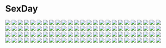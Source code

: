 # SexDay
![](https://konachan.com/image/f631d01672be7832fedf1860ec395be4/Konachan.com%20-%2065729%20bikini%20black_hair%20blue_eyes%20breasts%20cleavage%20glasses%20konori_mii%20navel%20short_hair%20swimsuit%20to_aru_kagaku_no_railgun%20to_aru_majutsu_no_index.jpg)
![](https://konachan.com/image/f8406af8c97d26d50581f60ab45ee51f/Konachan.com%20-%20221595%20alice_margatroid%20instrument%20mivit%20piano%20touhou.jpg)
![](https://konachan.com/image/14fe9195b4f5a15c60812b7447b64a6b/Konachan.com%20-%20299171%20aho_no_sakata%20all_male%20cape%20hassan_%28sink916%29%20male%20nico_nico_singer%20uniform%20uratanuki.jpg)
![](https://konachan.com/image/f50fc33309ef20e29a57a4f68387e4e8/Konachan.com%20-%20194166%20angela_balzac%20expelled_from_paradise%20fukai_ryousuke.jpg)
![](https://konachan.com/image/667a42908728b75d031b005922a8b81c/Konachan.com%20-%2077629%20dogs%3A_bullets_%26_carnage%20glasses%20gun%20haine_rammsteiner%20polychromatic%20red_eyes%20short_hair%20weapon.jpg)
![](https://konachan.com/image/a96fd39786126fcec00f3b007474544b/Konachan.com%20-%2073168%20hatsune_miku%20twintails%20vocaloid.jpg)
![](https://konachan.com/image/faeb8f97838db5033738e1b8ede149b0/Konachan.com%20-%2065696%20blonde_hair%20boots%20breasts%20brown_eyes%20choker%20cleavage%20dress%20hijiri_byakuren%20long_hair%20navel%20nopan%20ootsuki_wataru%20purple_hair%20ribbons%20touhou.jpg)
![](https://konachan.com/image/2ca4601495b24ed251e5c8dbf3385a65/Konachan.com%20-%20111061%20black_hair%20blue_eyes%20butterfly%20cage%20dress%20flowers%20glycyrrhizae%20leaves%20night%20stars%20tree%20wristwear.jpg)
![](https://konachan.com/image/35a0de65a890093b9bb41562f9382b04/Konachan.com%20-%20156683%20blush%20breasts%20csai%20ibara_kasen%20nipples%20orange_hair%20short_hair%20stockings%20torn_clothes%20touhou.jpg)
![](https://konachan.com/image/aa52ee776c9013120cfca4c926f0047a/Konachan.com%20-%20297741%20animal_ears%20blush%20brown_hair%20flowers%20hinasumire%20japanese_clothes%20kimono%20mousegirl%20original%20red_eyes%20signed%20torii%20umbrella.jpg)
![](https://konachan.com/jpeg/82bff5b14c14ca6003fe0fac42de97d6/Konachan.com%20-%20195340%20all_male%20feathers%20haikyuu%21%21%20hinata_shouyou%20kiteyune_%28mask_of_the_fox%29%20male%20orange_hair%20short_hair%20uniform%20wings.jpg)
![](https://konachan.com/jpeg/2cdc19a87c391cf709f5a26edd881d39/Konachan.com%20-%20211292%20animal%20ayase_eri%20ball%20barefoot%20beach%20bikini%20bird%20clouds%20gnity%20group%20hoshizora_rin%20navel%20sonoda_umi%20swim_ring%20swimsuit%20watermark%20yazawa_nico.jpg)
![](https://konachan.com/jpeg/0aef688a6b3c38fc5e36c2663a52aad7/Konachan.com%20-%20245672%20aqua_hair%20clouds%20eternity_larva%20flowers%20kusakanmuri%20short_hair%20sky%20touhou%20water%20wings%20yellow_eyes.jpg)
![](https://konachan.com/image/efb1539bd4ec9582bfd4eb5a62052d30/Konachan.com%20-%2021542%20abarai_renji%20bleach%20inoue_orihime%20kuchiki_rukia%20kurosaki_ichigo%20male.jpg)
![](https://konachan.com/image/af10045d40548092a168ec6082224740/Konachan.com%20-%2079714%20black_rock_shooter%20crossover%20kuroi_mato%20mobile_suit_gundam.jpg)
![](https://konachan.com/image/6802ca344e4abea941294e187f604903/Konachan.com%20-%2016682%20black%20dress%20fate_hollow_ataraxia%20fate_%28series%29%20fate_stay_night%20matou_sakura%20shingo_%28missing_link%29%20tohsaka_rin.jpg)
![](https://konachan.com/image/1822bead0863e08cfaa286400d8e01f7/Konachan.com%20-%20205914%20animal_ears%20breasts%20cangkong%20cape%20cleavage%20gun%20mask%20mechagirl%20original%20short_hair%20weapon.jpg)
![](https://konachan.com/jpeg/72c2dfb2d34e9f34300ade130214beb9/Konachan.com%20-%20255220%20aoi_tori%20bow%20breasts%20brown_hair%20cross%20game_cg%20koku%20nipples%20no_bra%20open_shirt%20purple_software%20short_hair%20umino_akari%20wet.jpg)
![](https://konachan.com/jpeg/402dbbef0dfe4c15481365b88365c679/Konachan.com%20-%20163877%20breasts%20carnelian%20japanese_clothes%20nipples%20no_bra%20nopan%20see_through%20tagme.jpg)
![](https://konachan.com/jpeg/780b46625be61a2056612e67408c6bc4/Konachan.com%20-%20304701%202girls%20ass%20barefoot%20blush%20bow%20cameltoe%20dress%20gray_hair%20green_eyes%20izumi_sagiri%20loli%20long_hair%20panties%20purple_eyes%20short_hair%20skirt_lift%20underwear.jpg)
![](https://konachan.com/image/513e70b06078d5c58e95f6988e01508c/Konachan.com%20-%2077791%20cc%20code_geass%20lelouch_lamperouge%20male%20watermark.jpg)
![](https://konachan.com/jpeg/9268c438348bd8da72fe7922c325b275/Konachan.com%20-%20288437%20black_hair%20brown_eyes%20brown_hair%20chitanda_eru%20green_eyes%20group%20gym_uniform%20hyouka%20ibara_mayaka%20male%20pink_eyes%20ponytail%20purple_eyes%20short_hair%20shorts.jpg)
![](https://konachan.com/jpeg/3790e7837df5cac06bab4f432738e4cf/Konachan.com%20-%20134893%20alictia_bright%20game_cg%20hyouka_no_mau_sora_ni%20rosebleu%20tagme_%28artist%29.jpg)
![](https://konachan.com/image/38163f096599da8f2b9d3ae00e06a592/Konachan.com%20-%20214963%20black_hair%20breasts%20brown_eyes%20cleavage%20food%20fruit%20headdress%20japanese_clothes%20kimono%20maka%20original.jpg)
![](https://konachan.com/image/ca1ed537567230d15515ce8c8a4267e6/Konachan.com%20-%2084271%20kagamine_len%20kagamine_rin%20male%20vocaloid%20white.jpg)
![](https://konachan.com/image/fca85304f5d2d70aeac1f0a2f447642d/Konachan.com%20-%2016873%202000%20anthropomorphism%20os-tan%20windows.jpg)
![](https://konachan.com/jpeg/fa771bfdd21048a5609c959882c33bda/Konachan.com%20-%20192538%20blue_hair%20bow%20breasts%20drink%20food%20fruit%20game_console%20hat%20nagae_iku%20red_eyes%20shirosato%20short_hair%20touhou.jpg)
![](https://konachan.com/jpeg/95854c1e7edc55d471f041a47b5aedd9/Konachan.com%20-%20227306%20love_live%21_school_idol_project%20satou_kuuki%20yazawa_nico%20zoom_layer.jpg)
![](https://konachan.com/image/7fdfe0f7a7c5ea9bf91f9b9a1744e45d/Konachan.com%20-%2060717%20ga_geijutsuka_art_design_class%20noda_miki%20nozaki_namiko%20oomichi_miyabi%20school_uniform%20tomokane%20yamaguchi_kisaragi.jpg)
![](https://konachan.com/jpeg/1ede687841da3a8dd9c5bca0baca64e9/Konachan.com%20-%20259832%20anus%20aqua_eyes%20ass%20bell%20blush%20bow%20breasts%20christmas%20drink%20gloves%20group%20hat%20long_hair%20navel%20nipples%20no_bra%20nopan%20pussy%20ribbons%20santa_hat%20wanaca%20wink.jpg)
![](https://konachan.com/image/9fad0388077f6ca5208819ac44aa5d59/Konachan.com%20-%2027689%20moetan%20nijihara_ink%20pop.jpg)
![](https://konachan.com/image/0633206c12feed25b7688c172080d04c/Konachan.com%20-%2025763%20.hack__%20.hack__g.u.%20alkaid%20atoli%20biwa%20haseo.jpeg)
![](https://konachan.com/image/851630c76db5ca3490494b4b8d7e7444/Konachan.com%20-%2015607%20akamaru%20ellene_silvana%20ellene_sylvana%20majokko_a_la_mode%20silvia_aizet%20silvia_aizetto%20suzuneko.jpg)
![](https://konachan.com/image/75bcc37a563493cb014b2e5b9986186e/Konachan.com%20-%20142869%20aqua_hair%20blue%20boots%20hatsune_miku%20long_hair%20miku_append%20signed%20twintails%20vocaloid.jpg)
![](https://konachan.com/image/657473c86059cd2abed850d69bb7de9e/Konachan.com%20-%20128235%20anus%20ass%20brown_eyes%20brown_hair%20censored%20meow_%28nekodenki%29%20original%20penis%20pussy%20pussy_juice%20school_uniform%20sex.jpg)
![](https://konachan.com/image/2a9fbc08230fd216d89ee116a09315e5/Konachan.com%20-%20186439%20akairo_no_mako%20bikini%20blonde_hair%20blush%20breasts%20cleavage%20code_geass%20leila_%28code_geass%29%20long_hair%20purple_eyes%20swimsuit%20thighhighs.jpg)
![](https://konachan.com/jpeg/0f2bc8f0bff8a53e3733b8158f202f6b/Konachan.com%20-%20195718%20aoi_yuki%20aqua_eyes%20aqua_hair%20hatsune_miku%20long_hair%20skirt%20thighhighs%20tie%20vocaloid.jpg)
![](https://konachan.com/image/19585f16cf114a1ea15db19343d59b44/Konachan.com%20-%2061820%20hanato_kobato%20kobato%20signed.jpg)
![](https://konachan.com/image/841359f16bbe7eadfe36f7fd49fe675d/Konachan.com%20-%2026721%20bleach%20close%20kuchiki_rukia%20pink%20polychromatic.jpg)
![](https://konachan.com/image/7385a03c2f158bd4fc9a619c0c768fad/Konachan.com%20-%2035061%20kawata_hisashi%20kusugawa_sasara%20to_heart%20to_heart_2.jpg)
![](https://konachan.com/jpeg/c0da1fe10e859284ab0112fd7b7fb814/Konachan.com%20-%20186691%20anus%20bed%20blush%20bra%20breasts%20brown_hair%20game_cg%20green_eyes%20hatsukoi_1_1%20nipples%20open_shirt%20pussy%20spread_legs%20spread_pussy%20uncensored%20underwear.jpg)
![](https://konachan.com/image/6dc160b9cd1656926694d4daa99889fa/Konachan.com%20-%2047122%20bikini%20breasts%20cleavage%20marina_ismail%20mobile_suit_gundam%20mobile_suit_gundam_00%20soma_peries%20sumeragi_lee_noriega%20swimsuit%20type.90%20wang_liu_mei.jpg)
![](https://konachan.com/jpeg/ed362f8f82fec34f4fc7ff011040a785/Konachan.com%20-%20194506%20amagai_yukino%20aqua_eyes%20ass%20breasts%20brown_hair%20drink%20miko%20nipples%20no_bra%20nopan%20open_shirt%20sake%20short_hair%20tsushima_hakari%20tsuyokiss_next.jpg)
![](https://konachan.com/image/992e69b100fb78a214e81c4f4ffaf134/Konachan.com%20-%20170777%20animal%20barefoot%20cat%20dress%20drink%20green_eyes%20green_hair%20gumi%20leaves%20rabbit%20rahwia%20ribbons%20short_hair%20signed%20vocaloid.jpg)
![](https://konachan.com/image/b043988bd3f5af38e43f294fd3c1a40f/Konachan.com%20-%20290281%20black_hair%20blush%20breasts%20brown_eyes%20cropped%20liya%20navel%20no_bra%20original%20school_uniform%20short_hair%20skirt%20underboob.jpg)
![](https://konachan.com/image/41ba6f9b3fedbd3ac54ea1999e40bf88/Konachan.com%20-%20273895%20aqua_hair%20barefoot%20gradient%20group%20horns%20lange%20long_hair%20original%20signed.jpg)
![](https://konachan.com/image/99ba715575ff2b9a3a094b0fbd62e74b/Konachan.com%20-%2092689%20clouds%20cropped%20forest%20landscape%20night%20original%20rain%20scenic%20school_uniform%20tree%20umbrella%20water%20yakkun.jpg)
![](https://konachan.com/jpeg/3f2b654fe2fa3aafa689e4d457c637c2/Konachan.com%20-%20250138%20all_male%20ball%20beach%20clouds%20drink%20food%20glasses%20gray_hair%20isana_yashiro%20k_%28anime%29%20male%20nyangvh%20orange_eyes%20pizza%20short_hair%20shorts%20sky%20sunglasses%20water.jpg)
![](https://konachan.com/jpeg/8a357e03da3d2f8e5de283541870fda8/Konachan.com%20-%20156042%20bikini%20blonde_hair%20breasts%20cleavage%20green_eyes%20original%20saburou_%28hgmg%29%20swimsuit%20white.jpg)
![](https://konachan.com/jpeg/2e76ca87b2c72807ba005966d37354ab/Konachan.com%20-%20265398%202girls%20aliasing%20aqua_eyes%20black_hair%20feathers%20flute%20instrument%20kasaki_nozomi%20koubakotone%20liz_to_aoi_tori%20long_hair%20pink_eyes%20ponytail%20school_uniform.jpg)
![](https://konachan.com/image/7d6906b5228f63ae430c3375c36d3913/Konachan.com%20-%20301359%203d%20black_hair%20blood%20dress%20original%20short_hair%20xtears_kitsune.jpg)
![](https://konachan.com/image/7654b3eb0128c39554c2cf91b198cc25/Konachan.com%20-%20194751%20anthropomorphism%20breasts%20choker%20cleavage%20long_hair%20mechagirl%20mobile_suit_gundam%20red_eyes%20skirt%20thighhighs%20weapon%20white_hair%20zoom_layer.jpg)
![](https://konachan.com/image/d7ef5d77ee490e19e9df59597f48f393/Konachan.com%20-%2074638%202girls%20apupu%20blue_eyes%20blush%20dress%20flowers%20long_hair%20original%20petals%20pink_hair%20purple_hair%20ribbons%20rose%20short_hair.jpg)
![](https://konachan.com/image/f74446c50449cece7e1ee4c3ccaffd82/Konachan.com%20-%2032178%20animal_ears%20foxgirl%20ragnarok_online.jpg)
![](https://konachan.com/image/11ea91a2631fcfe347120780380def11/Konachan.com%20-%20197114%20bai_yemeng%20cropped%20drink%20hatsune_miku%20long_hair%20thighhighs%20twintails%20vocaloid%20wet.jpg)
![](https://konachan.com/image/829cb2e061b2323386ba2d22859d5c29/Konachan.com%20-%20128981%20aqua_eyes%20bow%20braids%20cross%20dress%20fire%20gray_hair%20ichiyan%20izayoi_sakuya%20knife%20maid%20night%20short_hair%20thighhighs%20touhou%20weapon.jpg)
![](https://konachan.com/image/0b8a8ca5b73ebeb266966c749c233d08/Konachan.com%20-%20100284%20blush%20bow%20brown_eyes%20brown_hair%20chibi%20hulotte%20ikegami_akane%20long_hair%20makiya_kasumi%20skirt%20thighhighs%20with_ribbon.jpg)
![](https://konachan.com/image/9d393f614794f70c47e0526dffc8380d/Konachan.com%20-%2077469%20angel_beats%21%20green_eyes%20long_hair%20nakamura_yuri%20noda%20ribbons%20school_uniform%20short_hair%20skirt%20tie%20weapon.jpg)
![](https://konachan.com/jpeg/2acee0044f024fdc49885746fe6a5d47/Konachan.com%20-%20283201%20ball%20beach%20bikini%20brown_hair%20clouds%20glasses%20group%20long_hair%20male%20navel%20original%20ponytail%20red_eyes%20short_hair%20sky%20swimsuit%20undressing%20water%20wink.jpg)
![](https://konachan.com/jpeg/dea6365bfe442e93d4c06d2bbcc7cf76/Konachan.com%20-%2086537%20chibi%20hat%20hinanawi_tenshi%20ibuki_suika%20kome_kuma%20long_hair%20nagae_iku%20short_hair%20touhou%20white.jpg)
![](https://konachan.com/image/fc1fb02a9779871872bf33295324a253/Konachan.com%20-%20206547%20animal_ears%20blue_eyes%20blue_hair%20loli%20long_hair%20mechagirl%20no_bra%20nopan%20original%20pixiv-tan%20tattoo%20utm.jpg)
![](https://konachan.com/jpeg/9526633da3551da78f6947c870de972d/Konachan.com%20-%2076329%20blush%20brown_eyes%20brown_hair%20panties%20petals%20short_hair%20skirt%20thighhighs%20tinkle%20underwear%20water%20wink.jpg)
![](https://konachan.com/image/ff2e12a5907dd02d5d68c33cc64f93bf/Konachan.com%20-%20216522%20bed%20black_hair%20breasts%20kurokami_%28kurokaminohito%29%20long_hair%20navel%20no_bra%20open_shirt%20original%20purple_eyes%20school_uniform%20skirt.jpg)
![](https://konachan.com/image/643c774f4bd6ad2cd14c3392d9d6b21b/Konachan.com%20-%20164330%20animal%20bird%20cat%20forest%20kyoko_nishimura%20original%20scenic%20tree%20water.jpg)
![](https://konachan.com/image/5375e6bdd292a156e24d9d181bdac0d0/Konachan.com%20-%20155710%20alice_in_wonderland%20alice_%28wonderland%29%20animal%20brown_hair%20cat%20cheshire_cat%20knife%20pandegg%20pink_eyes.jpg)
![](https://konachan.com/image/77113bca29576b2f991094300dcf6bc0/Konachan.com%20-%2022481%20kanon%20kawasumi_mai%20key%20megami%20minase_nayuki%20misaka_shiori%20sawatari_makoto%20scan%20tsukimiya_ayu%20visualart%20winter.jpg)
![](https://konachan.com/jpeg/d34a21f7f93f67ba4709094783a0f04e/Konachan.com%20-%2083582%20animal_ears%20eila_ilmatar_juutilainen%20sanya_v_litvyak%20shinashi%20space%20stars%20strike_witches.jpg)
![](https://konachan.com/image/dc426b86b4f5717f5eb7d61f70f8620d/Konachan.com%20-%20141643%202girls%20animal_ears%20bra%20breasts%20brown_hair%20cameltoe%20cleavage%20no_bra%20open_shirt%20original%20panties%20pink_hair%20tail%20thighhighs%20underwear%20zazazazazazawa.jpg)
![](https://konachan.com/jpeg/3ffa61d042bac849455746365bca01ff/Konachan.com%20-%20173084%20anus%20ass%20bow%20brown_hair%20fault%20fingering%20game_cg%20garter%20long_hair%20nipples%20panties%20panty_pull%20pussy%20sideboob%20stockings%20taka_tony%20twintails%20underwear.jpg)
![](https://konachan.com/image/bb5c3ecf46fa70b8d22fb0bd6211449a/Konachan.com%20-%2032052%20artoria_pendragon_%28all%29%20fate_%28series%29%20fate_stay_night%20saber.jpg)
![](https://konachan.com/image/5ffc34ede8579a780638b2398f105310/Konachan.com%20-%2081875%20applique%20breast_grab%20game_cg%20ginko%20minagami_sakuya%20odawara_hakone%20tasogare_no_sinsemilla.jpg)
![](https://konachan.com/image/77741fbc986f6f3729b3209b3ca0049f/Konachan.com%20-%205351%20goth-loli%20lolita_fashion%20rozen_maiden%20suigintou.jpg)
![](https://konachan.com/jpeg/eb32096796511624b513574f2e94cd4e/Konachan.com%20-%20190047%20bed%20blue_eyes%20blue_hair%20blush%20book%20clannad%20crossover%20kazenokaze%20kneehighs%20kudou_mirei%20paper%20phone%20pokemon%20raichu%20school_uniform%20short_hair%20skirt%20tears.jpg)
![](https://konachan.com/image/9f3ff493f3e4546def898c89b35add81/Konachan.com%20-%20226623%20bow%20braids%20brown_hair%20clouds%20dress%20flowers%20hat%20hazuki_natsu%20leaves%20long_hair%20orange_eyes%20original%20petals%20sky%20summer_dress%20sunflower.jpg)
![](https://konachan.com/jpeg/2409e837eb86a0ba4a08b11294260ec3/Konachan.com%20-%2038326%20francesca_lucchini%20panties%20strike_witches%20underwear.jpg)
![](https://konachan.com/jpeg/d83e85cba74544ba6d64daa8ab76d38d/Konachan.com%20-%20107915%20amari_na_bembe_berbel%20bed%20book%20game_cg%20panties%20pink_hair%20sleeping%20taiyou_no_promia%20takeya_masami%20underwear.jpg)
![](https://konachan.com/jpeg/4eb759a64c1d94b59b13d47e314564f4/Konachan.com%20-%20263861%20blue_eyes%20building%20cape%20city%20clouds%20dress%20drums%20flowers%20group%20guitar%20headdress%20instrument%20long_hair%20male%20sky%20torino_akua%20uniform%20white_hair.jpg)
![](https://konachan.com/image/bc468b90c090b58e03943687256a76b6/Konachan.com%20-%2058046%20asahina_mikuru%20cosplay%20ibaomi%20k-on%21%20nagato_yuki%20suzumiya_haruhi%20suzumiya_haruhi_no_yuutsu%20third-party_edit%20tsuruya.jpg)
![](https://konachan.com/jpeg/22f274c3ec20b9418b60b9355b07d6ff/Konachan.com%20-%20120862%20breasts%20cameltoe%20game_cg%20kazami_haruki%20ninomae_sakura%20nipples%20panties%20pink_hair%20school_uniform%20short_hair%20skirt%20skirt_lift%20underwear.jpg)
![](https://konachan.com/jpeg/f54c267a790fb3b91f1499853473086b/Konachan.com%20-%20212733%20animal%20bunny%20nanomortis%20original%20polychromatic%20scenic.jpg)
![](https://konachan.com/image/1c5b2b8d571afbd9e0d36161b8889e80/Konachan.com%20-%2022443%20anthropomorphism%20longhorn%20os-tan%20vista%20windows.jpg)
![](https://konachan.com/jpeg/752e7ec23568f86ad4cd1cef15db4c7d/Konachan.com%20-%20108645%20breast_hold%20brown_hair%20censored%20fingering%20game_cg%20green_eyes%20masturbation%20nanase_ren%20nurse%20panties%20sasaki_yoshikazu%20thighhighs%20underwear.jpg)
![](https://konachan.com/image/b32719a04ffa87e1014093a3f5d0cf98/Konachan.com%20-%20175035%20boots%20breasts%20brown_eyes%20brown_hair%20choker%20cleavage%20hamura_mayu%20meiko%20microphone%20navel%20short_hair%20vocaloid%20watermark.jpg)
![](https://konachan.com/image/92f278b9f52cec12714b1beaebf83ab4/Konachan.com%20-%20212777%20aircraft%20aliasing%20big.g%20bow%20bow_%28weapon%29%20breasts%20brown_eyes%20brown_hair%20panties%20skirt%20sunset%20thighhighs%20underwear%20water%20weapon%20zettai_ryouiki.jpg)
![](https://konachan.com/jpeg/92a8378abfe12ead262dbf77d34d1e30/Konachan.com%20-%20300752%20aqua_eyes%20ass%20blush%20breasts%20cait%20long_hair%20naruse_mio%20nipples%20nude%20red_hair%20shinmai_maou_no_testament%20transparent%20twintails.jpg)
![](https://konachan.com/image/d459480d99f39c82b64bbf1e5fab0952/Konachan.com%20-%20165734%202girls%20clouds%20gumi%20houjiro%20landscape%20megurine_luka%20scenic%20sky%20stars%20torii%20vocaloid.jpg)
![](https://konachan.com/image/56af74d5bad6b190baca82b68ddf54ba/Konachan.com%20-%2081489%20breasts%20hiiragi_kagami%20kakesu%20lucky_star%20nipples%20nude%20purple_hair%20wink.jpg)
![](https://konachan.com/image/a47a33c8e0414865d67e9455faf09e67/Konachan.com%20-%20231048%20animal%20animal_ears%20bird%20blue_hair%20brown_hair%20clouds%20fish%20group%20huazha01%20male%20orange_eyes%20original%20ponytail%20purple_eyes%20short_hair%20sky%20white_hair.jpg)
![](https://konachan.com/image/77c3683ff46a5d65dec5ac1d389aa4b2/Konachan.com%20-%2065376%20macross%20macross_frontier%20ranka_lee.jpg)
![](https://konachan.com/jpeg/173ad86dd81a869e2dae4129f2657c7e/Konachan.com%20-%20168590%20blush%20bow%20cake%20dress%20food%20gray_hair%20headdress%20karory%20long_hair%20purple_eyes%20scan%20stockings%20thighhighs.jpg)
![](https://konachan.com/image/c5ab776e0c1f26352ea278ec35421af5/Konachan.com%20-%2011422%20age%20green_eyes%20kagami_sumika%20kimi_ga_nozomu_eien%20muv-luv%20orange_hair%20red_eyes%20red_hair%20suzumiya_akane.jpg)
![](https://konachan.com/jpeg/1399c0c5e237e3ee35bc12c7664c7901/Konachan.com%20-%20289427%20animal%20bird%20black_hair%20breasts%20cleavage%20dress%20green_eyes%20keepout%20long_hair%20original%20pink_eyes%20pink_hair%20ribbons%20short_hair%20skirt%20skirt_lift%20thighhighs.jpg)
![](https://konachan.com/image/ef2ba161cee1fb1a80c02f919f8f7a01/Konachan.com%20-%20201123%20blush%20boots%20breasts%20brown_eyes%20brown_hair%20byruu%20cleavage%20dress%20gloves%20headdress%20long_hair%20love_live%21_school_idol_project%20minami_kotori%20petals.jpg)
![](https://konachan.com/jpeg/bd46366f92a7d2b6198d5639ae2abfcb/Konachan.com%20-%20113056%20gray_hair%20primitive_link%20ricopheria_duende%20suzuhira_hiro.jpg)
![](https://konachan.com/jpeg/2d34d8590ca879b4712b9b2846b6273b/Konachan.com%20-%20250608%20anthropomorphism%20black_hair%20breasts%20brown_hair%20hug%20nipples%20short_hair%20swimsuit%20third-party_edit%20twintails%20wa_%28genryusui%29%20wet%20white%20yuri.jpg)
![](https://konachan.com/image/8b8ef4e67cad62f5c038edb4fa3e08ae/Konachan.com%20-%20270550%20animal%20black_hair%20cat%20chomusuke%20collar%20couch%20garter_belt%20hat%20megumin%20red_eyes%20saraki%20short_hair%20thighhighs%20watermark%20witch%20witch_hat.jpg)
![](https://konachan.com/image/52dfa698d010e19c8bdc599a355d1925/Konachan.com%20-%20249433%20dark%20macnaut%20nobody%20original.jpg)
![](https://konachan.com/image/a11f7b846fae3831b7a8037ca67a360f/Konachan.com%20-%20210065%202girls%20black_hair%20boots%20bubbles%20cape%20dishwasher1910%20dress%20long_hair%20ruby_rose%20rwby%20short_hair%20shoujo_ai%20water%20watermark%20weiss_schnee%20white_hair.jpg)
![](https://konachan.com/image/5c38833261aa5615024ce154e590215f/Konachan.com%20-%20200044%20blue_eyes%20brown_hair%20clouds%20laejjo%20long_hair%20moon%20original%20short_hair%20sky%20sunset%20water%20witch.jpg)
![](https://konachan.com/image/32ffc624454f7f0813ace0b3b5476246/Konachan.com%20-%20140003%20arsenixc%20everlasting_summer%20night%20nobody%20scenic%20vvcephei.jpg)
